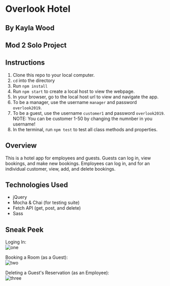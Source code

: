 # Overlook Hotel
## By Kayla Wood
## Mod 2 Solo Project

## Instructions
1. Clone this repo to your local computer.
2. `cd` into the directory
3. Run `npm install`
4. Run `npm start` to create a local host to view the webpage.
5. In your browser, go to the local host url to view and navigate the app.
6. To be a manager, use the username `manager` and password `overlook2019`.
7. To be a guest, use the username `customer1` and password `overlook2019`. NOTE: You can be customer 1-50 by changing the numnber in you username!
8. In the terminal, run `npm test` to test all class methods and properties.

## Overview
This is a hotel app for employees and guests. Guests can log in, view bookings, and make new bookings. Employees can log in, and for an individual customer, view, add, and delete bookings. 

## Technologies Used
- jQuery
- Mocha & Chai (for testing suite)
- Fetch API (get, post, and delete)
- Sass

## Sneak Peek
Loging In:  
![one](https://media.giphy.com/media/l4jPlgdjWyEtm1ZrYm/giphy.gif)

Booking a Room (as a Guest):  
![two](https://media.giphy.com/media/eGsA5LNrIcq2DxkMEh/giphy.gif)

Deleting a Guest's Reservation (as an Employee):  
![three](https://media.giphy.com/media/XyJfHj3ZzBUlDGU2ox/giphy.gif)
